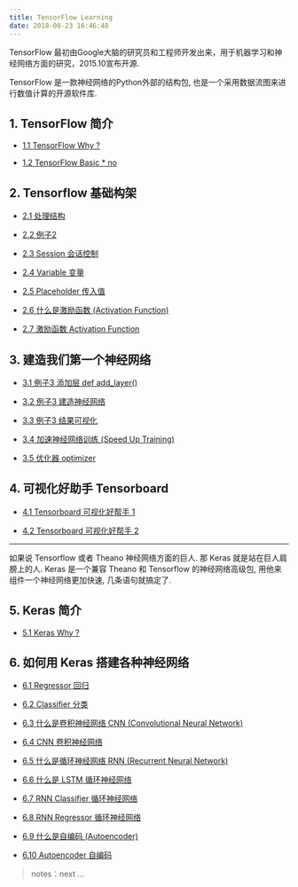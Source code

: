 ```yaml
---
title: TensorFlow Learning
date: 2018-08-23 16:46:48
---
```


TensorFlow 最初由Google大脑的研究员和工程师开发出来，用于机器学习和神经网络方面的研究，2015.10宣布开源.

TensorFlow 是一款神经网络的Python外部的结构包, 也是一个采用数据流图来进行数值计算的开源软件库.

## 1. TensorFlow 简介

- [1.1 TensorFlow Why ?][t1]

- [1.2 TensorFlow Basic * no][0]  

[t1]: /2018/01/22/tensorflow-1-why/

## 2. Tensorflow 基础构架

- [2.1 处理结构][0]

- [2.2 例子2][0]

- [2.3 Session 会话控制][0]

- [2.4 Variable 变量][0]

- [2.5 Placeholder 传入值][0]

- [2.6 什么是激励函数 (Activation Function)][0]

- [2.7 激励函数 Activation Function][0]

## 3. 建造我们第一个神经网络

- [3.1 例子3 添加层 def add_layer()][0]

- [3.2 例子3 建造神经网络][0]

- [3.3 例子3 结果可视化][0]

- [3.4 加速神经网络训练 (Speed Up Training)][0]

- [3.5 优化器 optimizer][0]

## 4. 可视化好助手 Tensorboard

- [4.1 Tensorboard 可视化好帮手 1][0]

- [4.2 Tensorboard 可视化好帮手 2][0]

---

如果说 Tensorflow 或者 Theano 神经网络方面的巨人. 那 Keras 就是站在巨人肩膀上的人. 
Keras 是一个兼容 Theano 和 Tensorflow 的神经网络高级包, 用他来组件一个神经网络更加快速, 几条语句就搞定了. 

## 5. Keras 简介

- [5.1 Keras Why ?][0]

## 6. 如何用 Keras 搭建各种神经网络

- [6.1 Regressor 回归][0]

- [6.2 Classifier 分类][0]

- [6.3 什么是卷积神经网络 CNN (Convolutional Neural Network)][0]

- [6.4 CNN 卷积神经网络][0]

- [6.5 什么是循环神经网络 RNN (Recurrent Neural Network)][0]

- [6.6 什么是 LSTM 循环神经网络][0]

- [6.7 RNN Classifier 循环神经网络][0]

- [6.8 RNN Regressor 循环神经网络][0]

- [6.9 什么是自编码 (Autoencoder)][0]

- [6.10 Autoencoder 自编码][0]

> notes：next ...

[0]: /tensorflow
[k1]: https://keras.io/zh/
